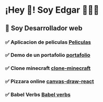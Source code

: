 # ¡Hey 👋! Soy Edgar 👨🏻‍💻

## 🔭 Soy Desarrollador web


### ✅ Aplicacion de peliculas [Peliculas](https://cuevana.vercel.app/)

### ✅ Demo de un portafolio [portafolio](https://portafolio-seven-gray.vercel.app/)

### ✅ Clone minecraft [clone-minecraft](https://clone-minecraft.vercel.app/)

### ✅ Pizzara online [canvas-draw-react](https://virtual-board.vercel.app/)

### ✅ Babel Verbs [Babel verbs](https://babel-verbs.vercel.app/)
